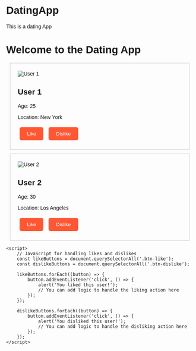 # DatingApp
This is a dating App
<!DOCTYPE html>
<html lang="en">
<head>
    <meta charset="UTF-8">
    <meta name="viewport" content="width=device-width, initial-scale=1.0">
    <title>Dating App</title>
    <style>
        /* Inline CSS for simplicity, consider using external stylesheets */
        body {
            font-family: Arial, sans-serif;
        }
        .profile {
            border: 1px solid #ccc;
            padding: 20px;
            margin: 10px;
        }
        .profile img {
            max-width: 100%;
            height: auto;
        }
        .btn-like, .btn-dislike {
            cursor: pointer;
            padding: 10px 20px;
            background-color: #ff5733;
            color: #fff;
            border: none;
            border-radius: 5px;
            margin: 5px;
        }
    </style>
</head>
<body>
    <h1>Welcome to the Dating App</h1>
    <div class="profile">
        <img src="user1.jpg" alt="User 1">
        <h2>User 1</h2>
        <p>Age: 25</p>
        <p>Location: New York</p>
        <button class="btn-like">Like</button>
        <button class="btn-dislike">Dislike</button>
    </div>
    <div class="profile">
        <img src="user2.jpg" alt="User 2">
        <h2>User 2</h2>
        <p>Age: 30</p>
        <p>Location: Los Angeles</p>
        <button class="btn-like">Like</button>
        <button class="btn-dislike">Dislike</button>
    </div>

    <script>
        // JavaScript for handling likes and dislikes
        const likeButtons = document.querySelectorAll('.btn-like');
        const dislikeButtons = document.querySelectorAll('.btn-dislike');

        likeButtons.forEach((button) => {
            button.addEventListener('click', () => {
                alert('You liked this user!');
                // You can add logic to handle the liking action here
            });
        });

        dislikeButtons.forEach((button) => {
            button.addEventListener('click', () => {
                alert('You disliked this user!');
                // You can add logic to handle the disliking action here
            });
        });
    </script>
</body>
</html>
